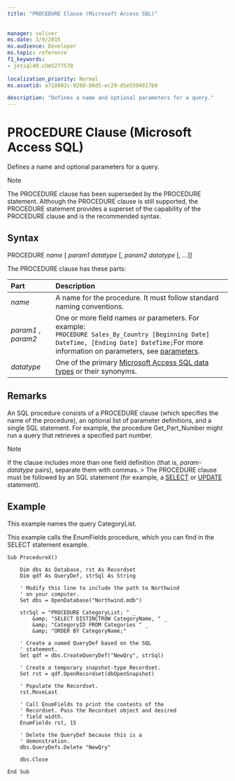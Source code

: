 ```yaml
---
title: "PROCEDURE Clause (Microsoft Access SQL)"
 
 
manager: soliver
ms.date: 3/9/2015
ms.audience: Developer
ms.topic: reference
f1_keywords:
- jetsql40.chm5277578
  
localization_priority: Normal
ms.assetid: a718802c-9260-88d5-ec29-d5e5594927b0

description: "Defines a name and optional parameters for a query."
---
```


# PROCEDURE Clause (Microsoft Access SQL)

Defines a name and optional parameters for a query.
  
> [!NOTE]
> The PROCEDURE clause has been superseded by the PROCEDURE statement. Although the PROCEDURE clause is still supported, the PROCEDURE statement provides a superset of the capability of the PROCEDURE clause and is the recommended syntax. 
  
## Syntax

PROCEDURE  *name*  [  *param1 datatype*  [,  *param2 datatype*  [, …]] 
  
The PROCEDURE clause has these parts:
  
|**Part**|**Description**|
|:-----|:-----|
| *name*  <br/> |A name for the procedure. It must follow standard naming conventions.  <br/> |
| *param1*  ,  *param2*  <br/> |One or more field names or parameters. For example:  <br/> ```PROCEDURE Sales_By_Country [Beginning Date] DateTime, [Ending Date] DateTime;```For more information on parameters, see [parameters](parameters-declaration-microsoft-access-sql.md).  <br/> |
| *datatype*  <br/> |One of the primary [Microsoft Access SQL data types](sql-data-types.md) or their synonyms.  <br/> |
   
## Remarks

An SQL procedure consists of a PROCEDURE clause (which specifies the name of the procedure), an optional list of parameter definitions, and a single SQL statement. For example, the procedure Get_Part_Number might run a query that retrieves a specified part number.
  
> [!NOTE]
>  If the clause includes more than one field definition (that is,  *param-datatype*  pairs), separate them with commas. >  The PROCEDURE clause must be followed by an SQL statement (for example, a [SELECT](select-statement-microsoft-access-sql.md) or [UPDATE](update-statement-microsoft-access-sql.md) statement). 
  
## Example

This example names the query CategoryList.
  
This example calls the EnumFields procedure, which you can find in the SELECT statement example.
  
```
Sub ProcedureX() 
 
    Dim dbs As Database, rst As Recordset 
    Dim qdf As QueryDef, strSql As String 
     
    ' Modify this line to include the path to Northwind 
    ' on your computer. 
    Set dbs = OpenDatabase("Northwind.mdb") 
     
    strSql = "PROCEDURE CategoryList; " _ 
        &amp; "SELECT DISTINCTROW CategoryName, " _ 
        &amp; "CategoryID FROM Categories " _ 
        &amp; "ORDER BY CategoryName;" 
     
    ' Create a named QueryDef based on the SQL 
    ' statement. 
    Set qdf = dbs.CreateQueryDef("NewQry", strSql) 
 
    ' Create a temporary snapshot-type Recordset. 
    Set rst = qdf.OpenRecordset(dbOpenSnapshot) 
 
    ' Populate the Recordset. 
    rst.MoveLast 
             
    ' Call EnumFields to print the contents of the  
    ' Recordset. Pass the Recordset object and desired 
    ' field width. 
    EnumFields rst, 15 
     
    ' Delete the QueryDef because this is a 
    ' demonstration. 
    dbs.QueryDefs.Delete "NewQry" 
     
    dbs.Close 
 
End Sub 

```

